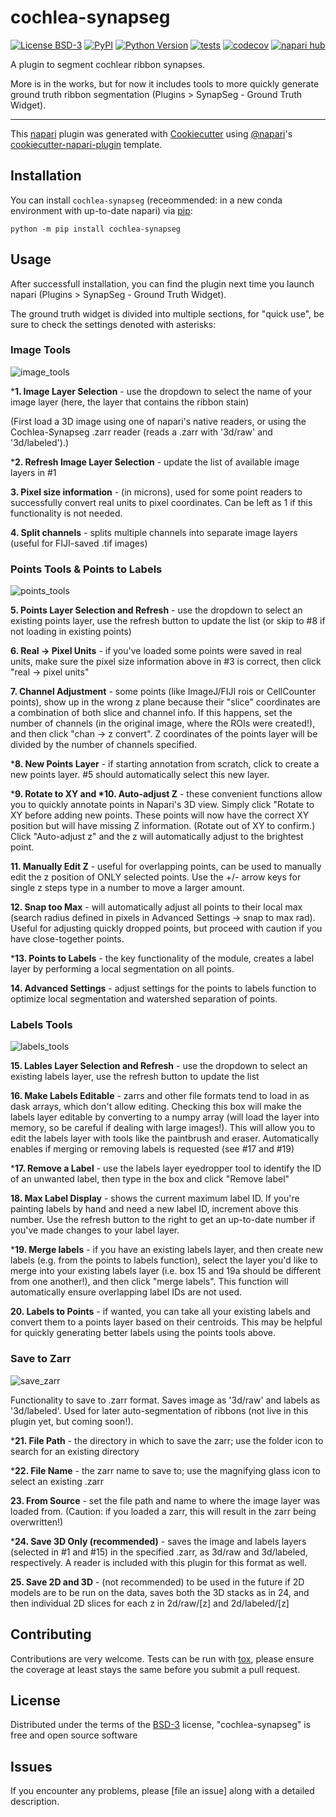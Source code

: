 # cochlea-synapseg

[![License BSD-3](https://img.shields.io/pypi/l/cochlea-synapseg.svg?color=green)](https://github.com/ucsdmanorlab/cochlea-synapseg/raw/main/LICENSE)
[![PyPI](https://img.shields.io/pypi/v/cochlea-synapseg.svg?color=green)](https://pypi.org/project/cochlea-synapseg)
[![Python Version](https://img.shields.io/pypi/pyversions/cochlea-synapseg.svg?color=green)](https://python.org)
[![tests](https://github.com/ucsdmanorlab/cochlea-synapseg/workflows/tests/badge.svg)](https://github.com/ucsdmanorlab/cochlea-synapseg/actions)
[![codecov](https://codecov.io/gh/ucsdmanorlab/cochlea-synapseg/branch/main/graph/badge.svg)](https://codecov.io/gh/ucsdmanorlab/cochlea-synapseg)
[![napari hub](https://img.shields.io/endpoint?url=https://api.napari-hub.org/shields/cochlea-synapseg)](https://napari-hub.org/plugins/cochlea-synapseg)

A plugin to segment cochlear ribbon synapses. 

More is in the works, but for now it includes tools to more quickly generate ground truth ribbon segmentation (Plugins > SynapSeg - Ground Truth Widget).

----------------------------------

This [napari] plugin was generated with [Cookiecutter] using [@napari]'s [cookiecutter-napari-plugin] template.

<!--
Don't miss the full getting started guide to set up your new package:
https://github.com/napari/cookiecutter-napari-plugin#getting-started

and review the napari docs for plugin developers:
https://napari.org/stable/plugins/index.html
-->

## Installation

You can install `cochlea-synapseg` (receommended: in a new conda environment with up-to-date napari) via [pip]:

    python -m pip install cochlea-synapseg

## Usage

After successfull installation, you can find the plugin next time you launch napari (Plugins > SynapSeg - Ground Truth Widget).

The ground truth widget is divided into multiple sections, for "quick use", be sure to check the settings denoted with asterisks:

### Image Tools

![image_tools](https://github.com/user-attachments/assets/323984ad-2cd3-4816-8ee5-e8b3f5063bc0)

\***1. Image Layer Selection** - use the dropdown to select the name of your image layer (here, the layer that contains the ribbon stain)

(First load a 3D image using one of napari's native readers, or using the Cochlea-Synapseg .zarr reader (reads a .zarr with '3d/raw' and '3d/labeled').)

\***2. Refresh Image Layer Selection** - update the list of available image layers in #1

**3. Pixel size information** - (in microns), used for some point readers to successfully convert real units to pixel coordinates. Can be left as 1 if this functionality is not needed.

**4. Split channels** - splits multiple channels into separate image layers (useful for FIJI-saved .tif images)

### Points Tools & Points to Labels

![points_tools](https://github.com/user-attachments/assets/6b271d5c-51c1-4ca4-b3c0-683dddd69dc8)

**5. Points Layer Selection and Refresh** - use the dropdown to select an existing points layer, use the refresh button to update the list (or skip to #8 if not loading in existing points)

**6. Real -> Pixel Units** - if you've loaded some points were saved in real units, make sure the pixel size information above in #3 is correct, then click "real -> pixel units"

**7. Channel Adjustment** - some points (like ImageJ/FIJI rois or CellCounter points), show up in the wrong z plane because their "slice" coordinates are a combination of both slice and channel info. If this happens, set the number of channels (in the original image, where the ROIs were created!), and then click "chan -> z convert". Z coordinates of the points layer will be divided by the number of channels specified. 

\***8. New Points Layer** - if starting annotation from scratch, click to create a new points layer. #5 should automatically select this new layer. 

\***9. Rotate to XY and \*10. Auto-adjust Z** - these convenient functions allow you to quickly annotate points in Napari's 3D view. Simply click "Rotate to XY before adding new points. These points will now have the correct XY position but will have missing Z information. (Rotate out of XY to confirm.) Click "Auto-adjust z" and the z will automatically adjust to the brightest point. 

**11. Manually Edit Z** - useful for overlapping points, can be used to manually edit the z position of ONLY selected points. Use the +/- arrow keys for single z steps type in a number to move a larger amount. 

**12. Snap too Max** - will automatically adjust all points to their local max (search radius defined in pixels in Advanced Settings -> snap to max rad). Useful for adjusting quickly dropped points, but proceed with caution if you have close-together points. 

\***13. Points to Labels** - the key functionality of the module, creates a label layer by performing a local segmentation on all points.

**14. Advanced Settings** - adjust settings for the points to labels function to optimize local segmentation and watershed separation of points. 

### Labels Tools

![labels_tools](https://github.com/user-attachments/assets/6ef20ff6-61e2-4337-a177-8f957a67fb39)

**15. Lables Layer Selection and Refresh** - use the dropdown to select an existing labels layer, use the refresh button to update the list

**16. Make Labels Editable** - zarrs and other file formats tend to load in as dask arrays, which don't allow editing. Checking this box will make the labels layer editable by converting to a numpy array (will load the layer into memory, so be careful if dealing with large images!). This will allow you to edit the labels layer with tools like the paintbrush and eraser. Automatically enables if merging or removing labels is requested (see #17 and #19)

\***17. Remove a Label** - use the labels layer eyedropper tool to identify the ID of an unwanted label, then type in the box and click "Remove label"

**18. Max Label Display** - shows the current maximum label ID. If you're painting labels by hand and need a new label ID, increment above this number. Use the refresh button to the right to get an up-to-date number if you've made changes to your label layer.

\***19. Merge labels** - if you have an existing labels layer, and then create new labels (e.g. from the points to labels function), select the layer you'd like to merge into your existing labels layer (i.e. box 15 and 19a should be different from one another!), and then click "merge labels". This function will automatically ensure overlapping label IDs are not used. 

**20. Labels to Points** - if wanted, you can take all your existing labels and convert them to a points layer based on their centroids. This may be helpful for quickly generating better labels using the points tools above. 

### Save to Zarr

![save_zarr](https://github.com/user-attachments/assets/1d824f49-012f-4fac-8fa1-64d7d319cd34)

Functionality to save to .zarr format. Saves image as '3d/raw' and labels as '3d/labeled'. Used for later auto-segmentation of ribbons (not live in this plugin yet, but coming soon!). 

\***21. File Path** - the directory in which to save the zarr; use the folder icon to search for an existing directory

\***22. File Name** - the zarr name to save to; use the magnifying glass icon to select an existing .zarr

**23. From Source** - set the file path and name to where the image layer was loaded from. (Caution: if you loaded a zarr, this will result in the zarr being overwritten!)

\***24. Save 3D Only (recommended)** - saves the image and labels layers (selected in #1 and #15) in the specified .zarr, as 3d/raw and 3d/labeled, respectively. A reader is included with this plugin for this format as well. 

**25. Save 2D and 3D** - (not recommended) to be used in the future if 2D models are to be run on the data, saves both the 3D stacks as in 24, and then individual 2D slices for each z in 2d/raw/[z] and 2d/labeled/[z]



## Contributing

Contributions are very welcome. Tests can be run with [tox], please ensure
the coverage at least stays the same before you submit a pull request.

## License

Distributed under the terms of the [BSD-3] license,
"cochlea-synapseg" is free and open source software

## Issues

If you encounter any problems, please [file an issue] along with a detailed description.

[napari]: https://github.com/napari/napari
[Cookiecutter]: https://github.com/audreyr/cookiecutter
[@napari]: https://github.com/napari
[MIT]: http://opensource.org/licenses/MIT
[BSD-3]: http://opensource.org/licenses/BSD-3-Clause
[GNU GPL v3.0]: http://www.gnu.org/licenses/gpl-3.0.txt
[GNU LGPL v3.0]: http://www.gnu.org/licenses/lgpl-3.0.txt
[Apache Software License 2.0]: http://www.apache.org/licenses/LICENSE-2.0
[Mozilla Public License 2.0]: https://www.mozilla.org/media/MPL/2.0/index.txt
[cookiecutter-napari-plugin]: https://github.com/napari/cookiecutter-napari-plugin

[napari]: https://github.com/napari/napari
[tox]: https://tox.readthedocs.io/en/latest/
[pip]: https://pypi.org/project/pip/
[PyPI]: https://pypi.org/
